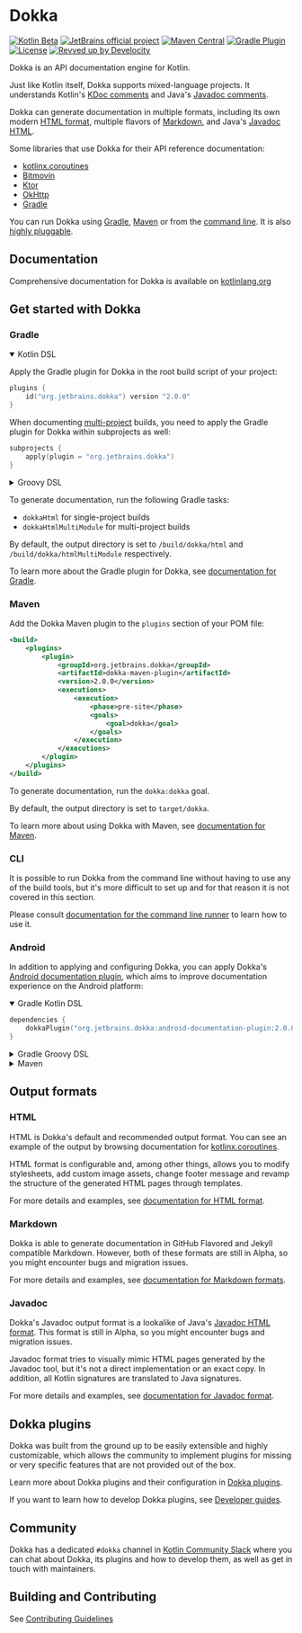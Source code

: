 # Dokka 

[![Kotlin Beta](https://kotl.in/badges/beta.svg)](https://kotlinlang.org/docs/components-stability.html)
[![JetBrains official project](https://jb.gg/badges/official.svg)](https://github.com/JetBrains#jetbrains-on-github)
[![Maven Central](https://img.shields.io/maven-central/v/org.jetbrains.dokka/org.jetbrains.dokka.gradle.plugin?label=MavenCentral&logo=apache-maven)](https://search.maven.org/artifact/org.jetbrains.dokka/org.jetbrains.dokka.gradle.plugin)
[![Gradle Plugin](https://img.shields.io/gradle-plugin-portal/v/org.jetbrains.dokka?label=Gradle&logo=gradle)](https://plugins.gradle.org/plugin/org.jetbrains.dokka)
[![License](https://img.shields.io/github/license/Kotlin/dokka.svg)](LICENSE.txt)
[![Revved up by Develocity](https://img.shields.io/badge/Revved%20up%20by-Develocity-06A0CE?logo=Gradle&labelColor=02303A)](https://ge.jetbrains.com/scans?search.rootProjectNames=dokka)

Dokka is an API documentation engine for Kotlin.

Just like Kotlin itself, Dokka supports mixed-language projects. It understands Kotlin's
[KDoc comments](https://kotlinlang.org/docs/kotlin-doc.html#kdoc-syntax) and Java's
[Javadoc comments](https://www.oracle.com/technical-resources/articles/java/javadoc-tool.html).

Dokka can generate documentation in multiple formats, including its own modern [HTML format](#html),
multiple flavors of [Markdown](#markdown), and Java's [Javadoc HTML](#javadoc).

Some libraries that use Dokka for their API reference documentation:

* [kotlinx.coroutines](https://kotlinlang.org/api/kotlinx.coroutines/kotlinx-coroutines-core/kotlinx.coroutines/)
* [Bitmovin](https://cdn.bitmovin.com/player/android/3/docs/index.html)
* [Ktor](https://api.ktor.io/)
* [OkHttp](https://square.github.io/okhttp/5.x/okhttp/okhttp3/)
* [Gradle](https://docs.gradle.org/current/kotlin-dsl/index.html)

You can run Dokka using [Gradle](https://kotlinlang.org/docs/dokka-gradle.html), 
[Maven](https://kotlinlang.org/docs/dokka-maven.html) or from the [command line](https://kotlinlang.org/docs/dokka-cli.html). 
It is also [highly pluggable](https://kotlinlang.org/docs/dokka-plugins.html).

## Documentation

Comprehensive documentation for Dokka is available on [kotlinlang.org](https://kotlinlang.org/docs/dokka-introduction.html)

## Get started with Dokka

### Gradle

<details open>
<summary>Kotlin DSL</summary>

Apply the Gradle plugin for Dokka in the root build script of your project:

```kotlin
plugins {
    id("org.jetbrains.dokka") version "2.0.0"
}
```

When documenting [multi-project](https://docs.gradle.org/current/userguide/multi_project_builds.html) builds, you need 
to apply the Gradle plugin for Dokka within subprojects as well:

```kotlin
subprojects {
    apply(plugin = "org.jetbrains.dokka")
}
```

</details>

<details>
<summary>Groovy DSL</summary>

Apply Gradle plugin for Dokka in the root project:

```groovy
plugins {
    id 'org.jetbrains.dokka' version '2.0.0'
}
```

When documenting [multi-project](https://docs.gradle.org/current/userguide/multi_project_builds.html) builds, you need 
to apply the Gradle plugin for Dokka within subprojects as well:

```groovy
subprojects {
    apply plugin: 'org.jetbrains.dokka'
}
```

</details>

To generate documentation, run the following Gradle tasks:

* `dokkaHtml` for single-project builds
* `dokkaHtmlMultiModule` for multi-project builds

By default, the output directory is set to `/build/dokka/html` and `/build/dokka/htmlMultiModule` respectively.

To learn more about the Gradle plugin for Dokka, see [documentation for Gradle](https://kotlinlang.org/docs/dokka-gradle.html).

### Maven

Add the Dokka Maven plugin to the `plugins` section of your POM file:

```xml
<build>
    <plugins>
        <plugin>
            <groupId>org.jetbrains.dokka</groupId>
            <artifactId>dokka-maven-plugin</artifactId>
            <version>2.0.0</version>
            <executions>
                <execution>
                    <phase>pre-site</phase>
                    <goals>
                        <goal>dokka</goal>
                    </goals>
                </execution>
            </executions>
        </plugin>
    </plugins>
</build>
```

To generate documentation, run the `dokka:dokka` goal.

By default, the output directory is set to `target/dokka`.

To learn more about using Dokka with Maven, see [documentation for Maven](https://kotlinlang.org/docs/dokka-maven.html).

### CLI

It is possible to run Dokka from the command line without having to use any of the build tools, but it's more
difficult to set up and for that reason it is not covered in this section.

Please consult [documentation for the command line runner](https://kotlinlang.org/docs/dokka-cli.html)
to learn how to use it.

### Android

In addition to applying and configuring Dokka, you can apply Dokka's 
[Android documentation plugin](dokka-subprojects/plugin-android-documentation/README.md),
which aims to improve documentation experience on the Android platform:

<details open>
<summary>Gradle Kotlin DSL</summary>

```kotlin
dependencies {
    dokkaPlugin("org.jetbrains.dokka:android-documentation-plugin:2.0.0")
}
```

</details>

<details>
<summary>Gradle Groovy DSL</summary>

```groovy
dependencies {
    dokkaPlugin 'org.jetbrains.dokka:android-documentation-plugin:2.0.0'
}
```

</details>

<details>
<summary>Maven</summary>

```xml
<plugin>
    <groupId>org.jetbrains.dokka</groupId>
    <artifactId>dokka-maven-plugin</artifactId>
    ...
    <configuration>
        <dokkaPlugins>
            <plugin>
                <groupId>org.jetbrains.dokka</groupId>
                <artifactId>android-documentation-plugin</artifactId>
                <version>2.0.0</version>
            </plugin>
        </dokkaPlugins>
    </configuration>
</plugin>
```

</details>

## Output formats

### HTML

HTML is Dokka's default and recommended output format. You can see an example of the output by browsing documentation 
for [kotlinx.coroutines](https://kotlinlang.org/api/kotlinx.coroutines/).

HTML format is configurable and, among other things, allows you to modify stylesheets, add custom image assets, change
footer message and revamp the structure of the generated HTML pages through templates.

For more details and examples, see [documentation for HTML format](https://kotlinlang.org/docs/dokka-html.html).

### Markdown

Dokka is able to generate documentation in GitHub Flavored and Jekyll compatible Markdown. However, both of these
formats are still in Alpha, so you might encounter bugs and migration issues.

For more details and examples, see [documentation for Markdown formats](https://kotlinlang.org/docs/dokka-markdown.html).

### Javadoc

Dokka's Javadoc output format is a lookalike of Java's 
[Javadoc HTML format](https://docs.oracle.com/en/java/javase/19/docs/api/index.html). This format is still in Alpha,
so you might encounter bugs and migration issues.

Javadoc format tries to visually mimic HTML pages generated by the Javadoc tool, but it's not a direct implementation 
or an exact copy. In addition, all Kotlin signatures are translated to Java signatures.

For more details and examples, see [documentation for Javadoc format](https://kotlinlang.org/docs/dokka-javadoc.html).

## Dokka plugins

Dokka was built from the ground up to be easily extensible and highly customizable, which allows the community to 
implement plugins for missing or very specific features that are not provided out of the box.

Learn more about Dokka plugins and their configuration in [Dokka plugins](https://kotlinlang.org/docs/dokka-plugins.html).

If you want to learn how to develop Dokka plugins, see
[Developer guides](https://kotlin.github.io/dokka/2.0.0/developer_guide/introduction/).

## Community

Dokka has a dedicated `#dokka` channel in [Kotlin Community Slack](https://surveys.jetbrains.com/s3/kotlin-slack-sign-up)
where you can chat about Dokka, its plugins and how to develop them, as well as get in touch with maintainers.

## Building and Contributing

See [Contributing Guidelines](CONTRIBUTING.md)
